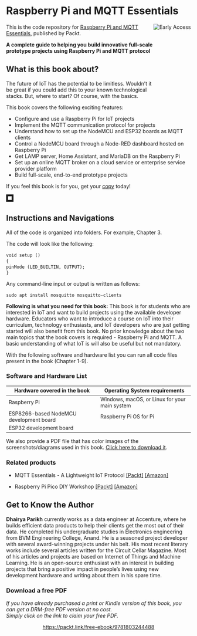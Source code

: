 # Raspberry Pi and MQTT Essentials

<a href="https://www.packtpub.com/iot-hardware/raspberry-pi-and-mqtt-essentials?utm_source=github&utm_medium=repository&utm_campaign=9781803244488"><img src="https://static.packt-cdn.com/products/9781803244488/cover/smaller" alt="Early Access" height="256px" align="right"></a>

This is the code repository for [Raspberry Pi and MQTT Essentials](https://www.packtpub.com/iot-hardware/raspberry-pi-and-mqtt-essentials?utm_source=github&utm_medium=repository&utm_campaign=9781803244488), published by Packt.

**A complete guide to helping you build innovative full-scale prototype projects using Raspberry Pi and MQTT protocol**

## What is this book about?
The future of IoT has the potential to be limitless. Wouldn’t it be great if you could add this to your known technological stacks. But, where to start? Of course, with the basics. 

This book covers the following exciting features:
* Configure and use a Raspberry Pi for IoT projects
* Implement the MQTT communication protocol for projects
* Understand how to set up the NodeMCU and ESP32 boards as MQTT clients
* Control a NodeMCU board through a Node-RED dashboard hosted on Raspberry Pi
* Get LAMP server, Home Assistant, and MariaDB on the Raspberry Pi
* Set up an online MQTT broker on a cloud service or enterprise service provider platform
* Build full-scale, end-to-end prototype projects

If you feel this book is for you, get your [copy](https://www.amazon.com/dp/1803244488) today!

<a href="https://www.packtpub.com/?utm_source=github&utm_medium=banner&utm_campaign=GitHubBanner"><img src="https://raw.githubusercontent.com/PacktPublishing/GitHub/master/GitHub.png" 
alt="https://www.packtpub.com/" border="5" /></a>

## Instructions and Navigations
All of the code is organized into folders. For example, Chapter 3.

The code will look like the following:
```
void setup ()
{
pinMode (LED_BUILTIN, OUTPUT);
}
```

Any command-line input or output is written as follows:
```
sudo apt install mosquitto mosquitto-clients
```

**Following is what you need for this book:**
This book is for students who are interested in IoT and want to build projects using the available developer hardware. Educators who want to introduce a course on IoT into their curriculum, technology enthusiasts, and IoT developers who are just getting started will also benefit from this book. No prior knowledge about the two main topics that the book covers is required - Raspberry Pi and MQTT. A basic understanding of what IoT is will also be useful but not mandatory.

With the following software and hardware list you can run all code files present in the book (Chapter 1-9).
### Software and Hardware List
|   Hardware covered in the book | Operating System requirements |
| ------------------------------------ | ----------------------------------- |
|   Raspberry Pi | Windows, macOS, or Linux for your main system |
|   ESP8266-based NodeMCU development board | Raspberry Pi OS for Pi |
|   ESP32 development board |  |

We also provide a PDF file that has color images of the screenshots/diagrams used in this book. [Click here to download it](https://packt.link/860jg).

### Related products
* MQTT Essentials - A Lightweight IoT Protocol [[Packt]](https://www.packtpub.com/product/mqtt-essentials-a-lightweight-iot-protocol/9781787287815?utm_source=github&utm_medium=repository&utm_campaign=9781787287815) [[Amazon]](https://www.amazon.com/dp/1787287815)

* Raspberry Pi Pico DIY Workshop [[Packt]](https://www.packtpub.com/product/raspberry-pi-pico-diy-workshop/9781801814812?utm_source=github&utm_medium=repository&utm_campaign=9781801814812) [[Amazon]](https://www.amazon.com/dp/1801814813)

## Get to Know the Author
**Dhairya Parikh**
currently works as a data engineer at Accenture, where he builds efficient data products to help their clients get the most out of their data. He completed his undergraduate studies in Electronics engineering from BVM Engineering College, Anand. He is a seasoned project developer with several award-winning projects under his belt. His most recent literary works include several articles written for the Circuit Cellar Magazine. Most of his articles and projects are based on Internet of Things and Machine Learning. He is an open-source enthusiast with an interest in building projects that bring a positive impact in people’s lives using new development hardware and writing about them in his spare time.
### Download a free PDF

 <i>If you have already purchased a print or Kindle version of this book, you can get a DRM-free PDF version at no cost.<br>Simply click on the link to claim your free PDF.</i>
<p align="center"> <a href="https://packt.link/free-ebook/9781803244488">https://packt.link/free-ebook/9781803244488 </a> </p>